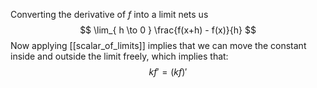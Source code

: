 Converting the derivative of $f$ into a limit nets us
$$
\lim_{ h \to 0 } \frac{f(x+h) - f(x)}{h} 
$$
Now applying [[scalar_of_limits]] implies that we can move the constant inside and outside the limit freely, which implies that:
$$
kf' = (kf)'
$$